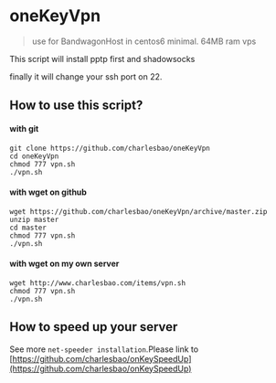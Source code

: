 # oneKeyVpn
> use for BandwagonHost in centos6 minimal. 64MB ram vps

This script will install pptp first and shadowsocks

finally it will change your ssh port on 22.

## How to use this script?
#### with git
	git clone https://github.com/charlesbao/oneKeyVpn
	cd oneKeyVpn
	chmod 777 vpn.sh
	./vpn.sh
#### with wget on github
	wget https://github.com/charlesbao/oneKeyVpn/archive/master.zip
	unzip master
	cd master
	chmod 777 vpn.sh
	./vpn.sh
#### with wget on my own server
	wget http://www.charlesbao.com/items/vpn.sh
	chmod 777 vpn.sh
	./vpn.sh

## How to speed up your server
See more `net-speeder installation`.Please link to
[https://github.com/charlesbao/onKeySpeedUp](https://github.com/charlesbao/onKeySpeedUp)
